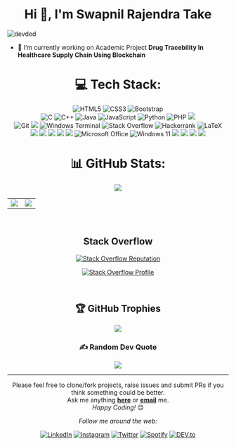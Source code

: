 

<h1 align="center">Hi 👋, I'm Swapnil Rajendra Take</h1>


<p align="left"> <img src="https://komarev.com/ghpvc/?username=swapniltake1" alt="devded" /> </p>



- 🌱 I’m currently working on Academic Project **Drug Tracebility In Healthcare Supply Chain Using Blockchain**




<div align="center">
  
  # 💻 Tech Stack:
  
  ![HTML5](https://img.shields.io/badge/html5-%23E34F26.svg?style=for-the-badge&logo=html5&logoColor=white)
  ![CSS3](https://img.shields.io/badge/css3-%231572B6.svg?style=for-the-badge&logo=css3&logoColor=white)
  ![Bootstrap](https://img.shields.io/badge/bootstrap-%23563D7C.svg?style=for-the-badge&logo=bootstrap&logoColor=white)
  <br>
  ![C](https://img.shields.io/badge/c-%2300599C.svg?style=for-the-badge&logo=c&logoColor=white)
  ![C++](https://img.shields.io/badge/c++-%2300599C.svg?style=for-the-badge&logo=c%2B%2B&logoColor=white)
  ![Java](https://img.shields.io/badge/java-%23ED8B00.svg?style=for-the-badge&logo=java&logoColor=white)
  ![JavaScript](https://img.shields.io/badge/javascript-%23323330.svg?style=for-the-badge&logo=javascript&logoColor=%23F7DF1E)
  ![Python](https://img.shields.io/badge/python-3670A0?style=for-the-badge&logo=python&logoColor=ffdd54)
  ![PHP](https://img.shields.io/badge/php-%23777BB4.svg?style=for-the-badge&logo=php&logoColor=white)
   <img src="https://img.shields.io/badge/MySQL-005C84?style=for-the-badge&logo=mysql&logoColor=white">
  <br>
  ![Git](https://img.shields.io/badge/git-%23F05033.svg?style=for-the-badge&logo=git&logoColor=white)
  <img src="https://img.shields.io/badge/NPM-%23000000.svg?style=for-the-badge&logo=npm&logoColor=white" >
  ![Windows Terminal](https://img.shields.io/badge/Windows%20Terminal-%234D4D4D.svg?style=for-the-badge&logo=windows-terminal&logoColor=white)
  ![Stack Overflow](https://img.shields.io/badge/-Stackoverflow-FE7A16?style=for-the-badge&logo=stack-overflow&logoColor=white)
  ![Hackerrank](https://img.shields.io/badge/-Hackerrank-2EC866?style=for-the-badge&logo=HackerRank&logoColor=white)
  ![LaTeX](https://img.shields.io/badge/latex-%23008080.svg?style=for-the-badge&logo=latex&logoColor=white)
   <br>
  <img src="https://img.shields.io/badge/GitHub-100000?style=for-the-badge&logo=github&logoColor=white" >
  <img src="https://img.shields.io/badge/Eclipse-FE7A16.svg?style=for-the-badge&logo=Eclipse&logoColor=white" >
  <img src="https://img.shields.io/badge/jupyter-%23FA0F00.svg?style=for-the-badge&logo=jupyter&logoColor=white" >
  <img src="https://img.shields.io/badge/Visual_Studio_Code-0078D4?style=for-the-badge&logo=visual%20studio%20code&logoColor=white" >
  <img src="https://img.shields.io/badge/Xampp-F37623?style=for-the-badge&logo=xampp&logoColor=white" > 
  ![Microsoft Office](https://img.shields.io/badge/Microsoft_Office-D83B01?style=for-the-badge&logo=microsoft-office&logoColor=white)
  ![Windows 11](https://img.shields.io/badge/Windows%2011-%230079d5.svg?style=for-the-badge&logo=Windows%2011&logoColor=white)
  <img src="https://img.shields.io/badge/Hibernate-59666C?style=for-the-badge&logo=Hibernate&logoColor=white" >
  <img src="https://img.shields.io/badge/Spring-6DB33F?style=for-the-badge&logo=spring&logoColor=white" >
  <img src="https://img.shields.io/badge/Spring_Boot-F2F4F9?style=for-the-badge&logo=spring-boot" >
  <img src="https://img.shields.io/badge/-selenium-%43B02A?style=for-the-badge&logo=selenium&logoColor=white" >

 
</div>


<div align="center">
  
  
# 📊 GitHub Stats:
  
![](https://github-readme-stats.vercel.app/api/top-langs/?username=swapniltake1&theme=dark&hide_border=false&include_all_commits=false&count_private=false&layout=compact)
  <br>
  
  <table>
  <tr>
   <td>
     <img src="https://github-readme-stats.vercel.app/api?username=swapniltake1&theme=dark&hide_border=false&include_all_commits=false&count_private=false" />
   </td>
   <td>
     <img src="https://github-readme-streak-stats.herokuapp.com/?user=swapniltake1&theme=dark&hide_border=false" />    
   </td>
 </tr>
</table>
  
  <br>

  ## Stack Overflow

[![Stack Overflow Reputation](https://img.shields.io/stackexchange/stackoverflow/r/swapnil?color=orange&label=reputation&logo=stackoverflow)](https://stackoverflow.com/users/1234567/your-username)

[![Stack Overflow Profile](https://img.shields.io/badge/Stack%20Overflow-Profile-brightgreen?style=flat&logo=stackoverflow)](https://stackoverflow.com/users/1234567/swapnil)

  
 <br>
  
## 🏆 GitHub Trophies
![](https://github-profile-trophy.vercel.app/?username=swapniltake1&theme=radical&no-frame=false&no-bg=false&margin-w=4)

### ✍️ Random Dev Quote
![](https://quotes-github-readme.vercel.app/api?type=horizontal&theme=radical)

---
  
<div align="center">


Please feel free to clone/fork projects, raise issues and submit PRs if you think something could be better. <br> Ask me anything <a href="https://github.com/swapniltake1/issues/new"><b>here</b></a> or <a href="mailto:swapniltake1@outlook.com"><b>email</b></a> me.
 <br>
<i>Happy Coding!</i> 😊

</div>
<i>Follow me around the web:</i><br>

<a href="https://www.linkedin.com/in/swapniltake1" target="_blank"><img src="https://img.shields.io/badge/linkedin-%230077B5.svg?style=for-the-badge&logo=linkedin&logoColor=white" alt="LinkedIn"></a>
<a href="https://www.instagram.com/swapniltake_patil" target="_blank"><img src="https://img.shields.io/badge/Instagram-%23E4405F.svg?style=for-the-badge&logo=Instagram&logoColor=white" alt="Instagram"></a>
<a href="https://twitter.com/swapniltake01" target="_blank"><img src="https://img.shields.io/badge/Twitter-%231DA1F2.svg?style=for-the-badge&logo=Twitter&logoColor=white" alt="Twitter"></a>
<a href="https://www.youtube.com/@thecodebreaker" target="_blank"><img src="https://img.shields.io/badge/YouTube-%23FF0000.svg?style=for-the-badge&logo=YouTube&logoColor=white" alt="Spotify"></a>
<a href="https://stackoverflow.com/users/16260040/swapnil?tab=profile" target="_blank"><img src="https://img.shields.io/badge/-Stackoverflow-FE7A16?style=for-the-badge&logo=stack-overflow&logoColor=white" alt="DEV.to"></a>

</div>

